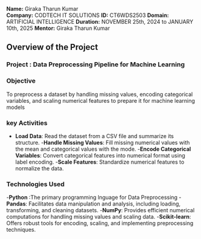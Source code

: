 **Name:** Giraka Tharun Kumar <br>
**Company:** CODTECH IT SOLUTIONS
**ID:** CT6WDS2503
**Domain:** ARTIFICIAL INTELLIGENCE
**Duration:**  NOVEMBER 25th, 2024 to JANUARY 10th, 2025
**Mentor:** Giraka Tharun Kumar

## Overview of the Project

### Project : Data Preprocessing Pipeline for Machine Learning

### Objective 
To preprocess a dataset by handling missing values, encoding categorical variables, and scaling numerical features to prepare it for machine learning models

### key Activities
- **Load Data**: Read the dataset from a CSV file and summarize its structure.
-**Handle Missing Values**: Fill missing numerical values with the mean and categorical values with the mode.
-**Encode Categorical Variables**: Convert categorical features into numerical format using label encoding.
-**Scale Features**: Standardize numerical features to normalize the data.

### Technologies Used
-**Python** :The primary programming lnguage for Data Preprocessing 
-**Pandas**: Facilitates data manipulation and analysis, including loading, transforming, and cleaning datasets.
-**NumPy**: Provides efficient numerical computations for handling missing values and scaling data.
-**Scikit-learn**: Offers robust tools for encoding, scaling, and implementing preprocessing techniques.
